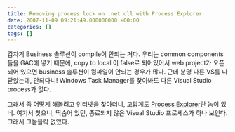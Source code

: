 ```yaml
---
title: Removing process lock on .net dll with Process Explorer
date: 2007-11-09 09:21:49.000000000 +00:00
categories: []
tags: []
---
```

<p>갑자기 Business 솔루션이 compile이 안되는 거다. 우리는 common components 들을 GAC에 넣기 때문에, copy to local 이 false로 되어있어서 web project가 오픈되어 있으면 business 솔루션이 컴파일이 안되는 경우가 많다. 근데 분명 다른 VS를 다 닫았는데, 안되다니! Windows Task Manager를 찾아봐도 다른 Visual Studio process가 없다.</p>
<p>그래서 좀 어떻게 해볼려고 인터넷을 찾아더니, 고맙게도 <a href="http://www.microsoft.com/technet/sysinternals/utilities/processexplorer.mspx">Process Explorer</a>란 놈이 있네. 여기서 찾으니, 딱숨어 있던, 종료되지 않은 Visual Studio 프로세스가 하나 보인다. 그래서 그놈을캭 없앴다.</p>
